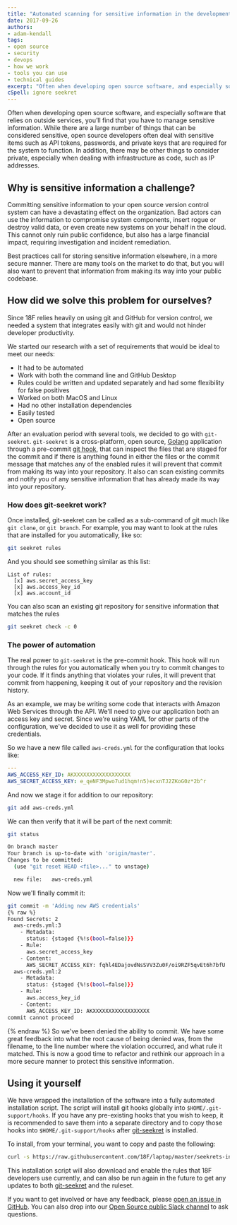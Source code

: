 ```yaml
---
title: "Automated scanning for sensitive information in the development lifecycle"
date: 2017-09-26
authors:
- adam-kendall
tags:
- open source
- security
- devops
- how we work
- tools you can use
- technical guides
excerpt: "Often when developing open source software, and especially software that relies on outside services, you’ll find that you have to manage sensitive information. While there are a large number of things that can be considered sensitive, open source developers often deal with sensitive items such as API tokens, passwords, and private keys that are required for the system to function. Here's how we approached keeping this information safe."
cSpell: ignore seekret
---
```


Often when developing open source software, and especially software that relies on outside services, you’ll find that you have to manage sensitive information. While there are a large number of things that can be considered sensitive, open source developers often deal with sensitive items such as API tokens, passwords, and private keys that are required for the system to function. In addition, there may be other things to consider private, especially when dealing with infrastructure as code, such as IP addresses.

## Why is sensitive information a challenge?

Committing sensitive information to your open source version control system can have a devastating effect on the organization. Bad actors can use the information to compromise system components, insert rogue or destroy valid data, or even create new systems on your behalf in the cloud. This cannot only ruin public confidence, but also has a large financial impact, requiring investigation and incident remediation.

Best practices call for storing sensitive information elsewhere, in a more secure manner. There are many tools on the market to do that, but you will also want to prevent that information from making its way into your public codebase.

## How did we solve this problem for ourselves?
Since 18F relies heavily on using git and GitHub for version control, we needed a system that integrates easily with git and would not hinder developer productivity.

We started our research with a set of requirements that would be ideal to meet our needs:
- It had to be automated
- Work with both the command line and GitHub Desktop
- Rules could be written and updated separately and had some flexibility for false positives
- Worked on both MacOS and Linux
- Had no other installation dependencies
- Easily tested
- Open source

After an evaluation period with several tools, we decided to go with `git-seekret`. `git-seekret` is a cross-platform, open source, [Golang] application through a pre-commit [git hook], that can inspect the files that are staged for the commit and if there is anything found in either the files or the commit message that matches any of the enabled rules it will prevent that commit from making its way into your repository. It also can scan existing commits and notify you of any sensitive information that has already made its way into your repository.

### How does git-seekret work?
Once installed, git-seekret can be called as a sub-command of git much like `git clone`, or `git branch`. For example, you may want to look at the rules that are installed for you automatically, like so:

```sh
git seekret rules
```
And you should see something similar as this list:
```
List of rules:
  [x] aws.secret_access_key
  [x] aws.access_key_id
  [x] aws.account_id
```

You can also scan an existing git repository for sensitive information that matches the rules

```sh
git seekret check -c 0
```

### The power of automation

The real power to `git-seekret` is the pre-commit hook. This hook will run through the rules for you automatically when you try to commit changes to your code. If it finds anything that violates your rules, it will prevent that commit from happening, keeping it out of your repository and the revision history.

As an example, we may be writing some code that interacts with Amazon Web Services through the API. We'll need to give our application both an access key and secret. Since we're using YAML for other parts of the configuration, we've decided to use it as well for providing these credentials.

So we have a new file called `aws-creds.yml` for the configuration that looks like:
```yaml
---
AWS_ACCESS_KEY_ID: AKXXXXXXXXXXXXXXXXXX
AWS_SECRET_ACCESS_KEY: e_qeNF3Mpwo7ud1hqm!n5)ecxnTJ2ZKoG0z*2b^r
```

And now we stage it for addition to our repository:
```sh
git add aws-creds.yml
```

We can then verify that it will be part of the next commit:
```sh
git status

On branch master
Your branch is up-to-date with 'origin/master'.
Changes to be committed:
  (use "git reset HEAD <file>..." to unstage)

  new file:   aws-creds.yml
```

Now we'll finally commit it:
```sh
git commit -m 'Adding new AWS credentials'
{% raw %}
Found Secrets: 2
  aws-creds.yml:3
    - Metadata:
      status: {staged {%!s(bool=false)}}
    - Rule:
      aws.secret_access_key
    - Content:
      AWS_SECRET_ACCESS_KEY: fqhl4EDajovdNsSVV3Zu0F/oi9RZF5qvEt6h7bfU
  aws-creds.yml:2
    - Metadata:
      status: {staged {%!s(bool=false)}}
    - Rule:
      aws.access_key_id
    - Content:
      AWS_ACCESS_KEY_ID: AKXXXXXXXXXXXXXXXXXX
commit cannot proceed
```
{% endraw %}
So we've been denied the ability to commit. We have some great feedback into what the root cause of being denied was, from the filename, to the line number where the violation occurred, and what rule it matched. This is now a good time to refactor and rethink our approach in a more secure manner to protect this sensitive information.

## Using it yourself
We have wrapped the installation of the software into a fully automated installation script. The script will install git hooks globally into `$HOME/.git-support/hooks`. If you have any pre-existing hooks that you wish to keep, it is recommended to save them into a separate directory and to copy those hooks into `$HOME/.git-support/hooks` after [git-seekret] is installed.

To install, from your terminal, you want to copy and paste the following:

```sh
curl -s https://raw.githubusercontent.com/18F/laptop/master/seekrets-install | bash -
```

This installation script will also download and enable the rules that 18F developers use currently, and can also be run again in the future to get any updates to both [git-seekret] and the ruleset.

If you want to get involved or have any feedback, please [open an issue in GitHub]. You can also drop into our [Open Source public Slack channel] to ask questions.

[git-seekret]: https://github.com/18F/git-seekret
[Golang]: https://golang.org
[git hook]: https://git-scm.com/book/en/v2/Customizing-Git-Git-Hooks
[open an issue in GitHub]: https://github.com/18F/git-seekret/issues/new
[Open Source public Slack channel]: https://chat.18f.gov


